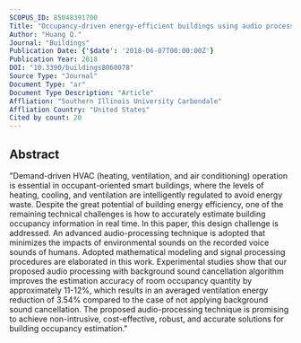 ```yaml
---
SCOPUS_ID: 85048391700
Title: "Occupancy-driven energy-efficient buildings using audio processing with background sound cancellation"
Author: "Huang Q."
Journal: "Buildings"
Publication Date: {'$date': '2018-06-07T00:00:00Z'}
Publication Year: 2018
DOI: "10.3390/buildings8060078"
Source Type: "Journal"
Document Type: "ar"
Document Type Description: "Article"
Affliation: "Southern Illinois University Carbondale"
Affliation Country: "United States"
Cited by count: 20
---
```


## Abstract
"Demand-driven HVAC (heating, ventilation, and air conditioning) operation is essential in occupant-oriented smart buildings, where the levels of heating, cooling, and ventilation are intelligently regulated to avoid energy waste. Despite the great potential of building energy efficiency, one of the remaining technical challenges is how to accurately estimate building occupancy information in real time. In this paper, this design challenge is addressed. An advanced audio-processing technique is adopted that minimizes the impacts of environmental sounds on the recorded voice sounds of humans. Adopted mathematical modeling and signal processing procedures are elaborated in this work. Experimental studies show that our proposed audio processing with background sound cancellation algorithm improves the estimation accuracy of room occupancy quantity by approximately 11-12%, which results in an averaged ventilation energy reduction of 3.54% compared to the case of not applying background sound cancellation. The proposed audio-processing technique is promising to achieve non-intrusive, cost-effective, robust, and accurate solutions for building occupancy estimation."
